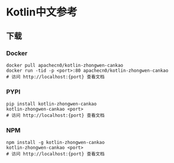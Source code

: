 # Kotlin中文参考

## 下载

### Docker

```
docker pull apachecn0/kotlin-zhongwen-cankao
docker run -tid -p <port>:80 apachecn0/kotlin-zhongwen-cankao
# 访问 http://localhost:{port} 查看文档
```

### PYPI

```
pip install kotlin-zhongwen-cankao
kotlin-zhongwen-cankao <port>
# 访问 http://localhost:{port} 查看文档
```

### NPM

```
npm install -g kotlin-zhongwen-cankao
kotlin-zhongwen-cankao <port>
# 访问 http://localhost:{port} 查看文档
```